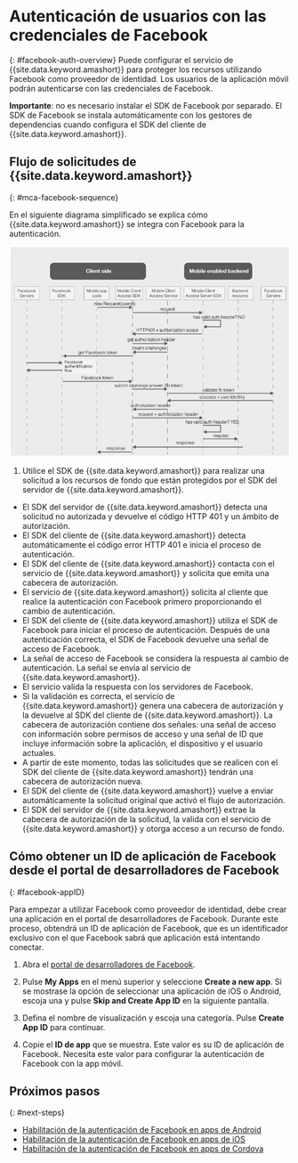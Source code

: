 # Autenticación de usuarios con las credenciales de Facebook
{: #facebook-auth-overview}
Puede configurar el servicio de {{site.data.keyword.amashort}} para proteger los recursos utilizando Facebook como proveedor de identidad. Los usuarios de la aplicación móvil podrán autenticarse con las credenciales de Facebook. 

**Importante**: no es necesario instalar el SDK de Facebook por separado. El SDK de Facebook se instala automáticamente con los gestores de dependencias cuando configura el SDK del cliente de {{site.data.keyword.amashort}}. 

## Flujo de solicitudes de {{site.data.keyword.amashort}}
{: #mca-facebook-sequence}

En el siguiente diagrama simplificado se explica cómo {{site.data.keyword.amashort}} se integra con Facebook para la autenticación. 

![imagen](images/mca-sequence-facebook.jpg)

1. Utilice el SDK de {{site.data.keyword.amashort}} para realizar una solicitud a los recursos de fondo que están protegidos por el SDK del servidor de {{site.data.keyword.amashort}}.
* El SDK del servidor de {{site.data.keyword.amashort}} detecta una solicitud no autorizada y devuelve el código HTTP 401 y un ámbito de autorización. 
* El SDK del cliente de {{site.data.keyword.amashort}} detecta automáticamente el código error HTTP 401 e inicia el proceso de autenticación. 
* El SDK del cliente de {{site.data.keyword.amashort}} contacta con el servicio de {{site.data.keyword.amashort}} y solicita que emita una cabecera de autorización. 
* El servicio de {{site.data.keyword.amashort}} solicita al cliente que realice la autenticación con Facebook primero proporcionando el cambio de autenticación. 
* El SDK del cliente de {{site.data.keyword.amashort}} utiliza el SDK de Facebook para iniciar el proceso de autenticación. Después de una autenticación correcta, el SDK de Facebook devuelve una señal de acceso de Facebook. 
* La señal de acceso de Facebook se considera la respuesta al cambio de autenticación. La señal se envía al servicio de {{site.data.keyword.amashort}}. 
* El servicio valida la respuesta con los servidores de Facebook. 
* Si la validación es correcta, el servicio de {{site.data.keyword.amashort}} genera una cabecera de autorización y la devuelve al SDK del cliente de {{site.data.keyword.amashort}}. La cabecera de autorización contiene dos señales: una señal de acceso con información sobre permisos de acceso y una señal de ID que incluye información sobre la aplicación, el dispositivo y el usuario actuales. 
* A partir de este momento, todas las solicitudes que se realicen con el SDK del cliente de {{site.data.keyword.amashort}} tendrán una cabecera de autorización nueva. 
* El SDK del cliente de {{site.data.keyword.amashort}} vuelve a enviar automáticamente la solicitud original que activó el flujo de autorización. 
* El SDK del servidor de {{site.data.keyword.amashort}} extrae la cabecera de autorización de la solicitud, la valida con el servicio de {{site.data.keyword.amashort}} y otorga acceso a un recurso de fondo. 

## Cómo obtener un ID de aplicación de Facebook desde el portal de desarrolladores de Facebook
{: #facebook-appID}

Para empezar a utilizar Facebook como proveedor de identidad, debe crear una aplicación en el portal de desarrolladores de Facebook. Durante este proceso, obtendrá un ID de aplicación de Facebook, que es un identificador exclusivo con el que Facebook sabrá que aplicación está intentando conectar. 

1. Abra el [portal de desarrolladores de Facebook](https://developers.facebook.com).

1. Pulse **My Apps** en el menú superior y seleccione **Create a new app**.
Si se mostrase la opción de seleccionar una aplicación de iOS o Android, escoja una y pulse **Skip and Create App ID** en la siguiente pantalla. 

1. Defina el nombre de visualización y escoja una categoría. Pulse **Create App ID** para continuar. 

1. Copie el **ID de app** que se muestra. Este valor es su ID de aplicación de Facebook. Necesita este valor para configurar la autenticación de Facebook con la app móvil. 

## Próximos pasos
{: #next-steps}

* [Habilitación de la autenticación de Facebook en apps de Android](facebook-auth-android.html)
* [Habilitación de la autenticación de Facebook en apps de iOS](facebook-auth-ios.html)
* [Habilitación de la autenticación de Facebook en apps de Cordova](facebook-auth-cordova.html)
